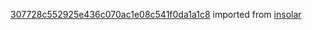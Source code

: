[307728c552925e436c070ac1e08c541f0da1a1c8](https://github.com/insolar/insolar/commit/307728c552925e436c070ac1e08c541f0da1a1c8) imported from [insolar](https://github.com/insolar/insolar)
